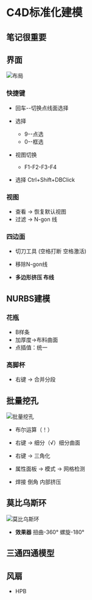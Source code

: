 # C4D标准化建模
## 笔记很重要
## 界面
![布局](\assets\C4D\01页面布局.png)
### 快捷键
* 回车--切换点线面选择
* 选择
    * 9--点选
    * 0--框选

* 视图切换
    * F1-F2-F3-F4

* 选择 Ctrl+Shift+DBClick
### 视图
* 查看 → 恢复默认视图
* 过滤 → N-gon 线

### 四边面

* 切刀工具 (空格打断 空格激活)
* 移除N-gon线

* **多边形挤压 布线**
## NURBS建模
### 花瓶
* B样条
* 加厚度→布料曲面
* 点插值：统一
### 高脚杯
* 右键 → 合并分段

## 批量挖孔
![批量挖孔](\assets\C4D\06批量挖孔.png)

* 布尔运算（！）
* 右键 → 细分（√）细分曲面
* 右键 → 三角化
* 属性面板 → 模式 → 网格检测


* 焊接 倒角 内部挤压


## 莫比乌斯环
![莫比乌斯环](\assets\C4D\07莫比乌斯环.png)

* **效果器**  扭曲-360° 螺旋-180° 

## 三通四通模型

## 风扇
* HPB
